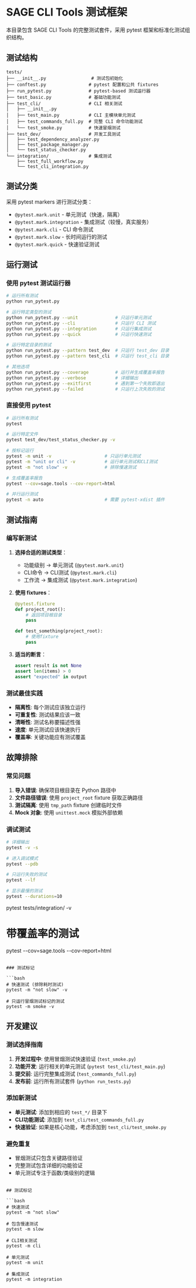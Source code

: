 # SAGE CLI Tools 测试框架

本目录包含 SAGE CLI Tools 的完整测试套件，采用 pytest 框架和标准化测试组织结构。

## 测试结构

```
tests/
├── __init__.py                 # 测试包初始化
├── conftest.py                # pytest 配置和公共 fixtures
├── run_pytest.py              # pytest-based 测试运行器
├── test_basic.py              # 基础功能测试
├── test_cli/                  # CLI 相关测试
│   ├── __init__.py  
│   ├── test_main.py           # CLI 主模块单元测试
│   ├── test_commands_full.py  # 完整 CLI 命令功能测试
│   └── test_smoke.py          # 快速冒烟测试
├── test_dev/                  # 开发工具测试
│   ├── test_dependency_analyzer.py
│   ├── test_package_manager.py
│   └── test_status_checker.py
└── integration/               # 集成测试
    ├── test_full_workflow.py
    └── test_cli_integration.py
```

## 测试分类

采用 pytest markers 进行测试分类：

- `@pytest.mark.unit` - 单元测试（快速，隔离）
- `@pytest.mark.integration` - 集成测试（较慢，真实服务）
- `@pytest.mark.cli` - CLI 命令测试
- `@pytest.mark.slow` - 长时间运行的测试
- `@pytest.mark.quick` - 快速验证测试

## 运行测试

### 使用 pytest 测试运行器

```bash
# 运行所有测试
python run_pytest.py

# 运行特定类型的测试
python run_pytest.py --unit              # 只运行单元测试
python run_pytest.py --cli               # 只运行 CLI 测试
python run_pytest.py --integration       # 只运行集成测试
python run_pytest.py --quick             # 只运行快速测试

# 运行特定目录的测试
python run_pytest.py --pattern test_dev  # 只运行 test_dev 目录
python run_pytest.py --pattern test_cli  # 只运行 test_cli 目录

# 其他选项
python run_pytest.py --coverage          # 运行并生成覆盖率报告
python run_pytest.py --verbose           # 详细输出
python run_pytest.py --exitfirst         # 遇到第一个失败即退出
python run_pytest.py --failed            # 只运行上次失败的测试
```

### 直接使用 pytest

```bash
# 运行所有测试
pytest

# 运行特定文件
pytest test_dev/test_status_checker.py -v

# 按标记运行
pytest -m unit -v                    # 只运行单元测试
pytest -m "unit or cli" -v           # 运行单元测试和CLI测试
pytest -m "not slow" -v              # 排除慢速测试

# 生成覆盖率报告
pytest --cov=sage.tools --cov-report=html

# 并行运行测试
pytest -n auto                       # 需要 pytest-xdist 插件
```

## 测试指南

### 编写新测试

1. **选择合适的测试类型**：
   - 功能级别 → 单元测试 (`@pytest.mark.unit`)
   - CLI命令 → CLI测试 (`@pytest.mark.cli`)
   - 工作流 → 集成测试 (`@pytest.mark.integration`)

2. **使用 fixtures**：
   ```python
   @pytest.fixture
   def project_root():
       # 返回项目根目录
       pass

   def test_something(project_root):
       # 使用fixture
       pass
   ```

3. **适当的断言**：
   ```python
   assert result is not None
   assert len(items) > 0
   assert "expected" in output
   ```

### 测试最佳实践

- **隔离性**: 每个测试应该独立运行
- **可重复性**: 测试结果应该一致
- **清晰性**: 测试名称要描述性强
- **速度**: 单元测试应该快速执行
- **覆盖率**: 关键功能应有测试覆盖

## 故障排除

### 常见问题

1. **导入错误**: 确保项目根目录在 Python 路径中
2. **文件路径错误**: 使用 `project_root` fixture 获取正确路径
3. **测试隔离**: 使用 `tmp_path` fixture 创建临时文件
4. **Mock 对象**: 使用 `unittest.mock` 模拟外部依赖

### 调试测试

```bash
# 详细输出
pytest -v -s

# 进入调试模式
pytest --pdb

# 只运行失败的测试
pytest --lf

# 显示最慢的测试
pytest --durations=10
```
pytest tests/integration/ -v

# 带覆盖率的测试
pytest --cov=sage.tools --cov-report=html
```

### 测试标记

```bash
# 快速测试 (排除耗时测试)
pytest -m "not slow" -v

# 只运行冒烟测试标记的测试
pytest -m smoke -v
```

## 开发建议

### 测试选择指南

1. **开发过程中**: 使用冒烟测试快速验证 (`test_smoke.py`)
2. **功能开发**: 运行相关的单元测试 (`pytest test_cli/test_main.py`)
3. **提交前**: 运行完整集成测试 (`test_commands_full.py`)
4. **发布前**: 运行所有测试套件 (`python run_tests.py`)

### 添加新测试

- **单元测试**: 添加到相应的 `test_*/` 目录下
- **CLI功能测试**: 添加到 `test_cli/test_commands_full.py`
- **快速验证**: 如果是核心功能，考虑添加到 `test_cli/test_smoke.py`

### 避免重复

- 冒烟测试只包含关键路径验证
- 完整测试包含详细的功能验证
- 单元测试专注于函数/类级别的逻辑
```

## 测试标记

```bash
# 快速测试
pytest -m "not slow"

# 包含慢速测试
pytest -m slow

# CLI相关测试
pytest -m cli

# 单元测试
pytest -m unit

# 集成测试  
pytest -m integration
```
